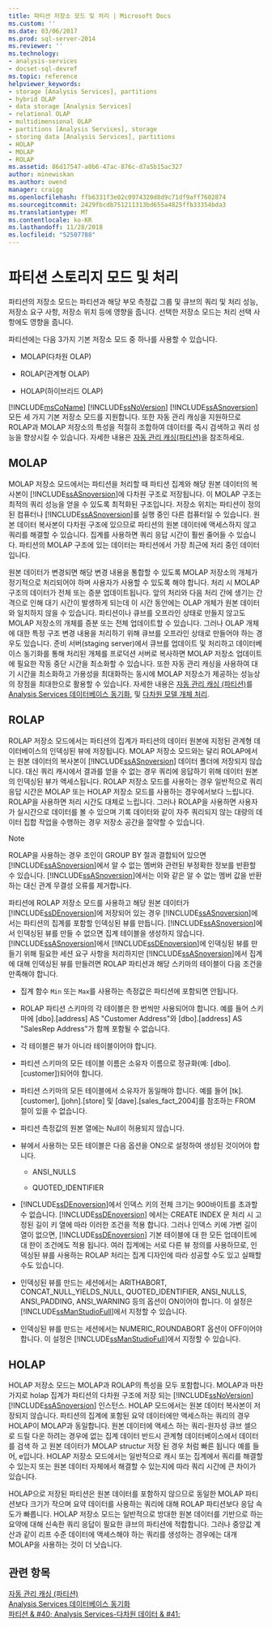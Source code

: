 ```yaml
---
title: 파티션 저장소 모드 및 처리 | Microsoft Docs
ms.custom: ''
ms.date: 03/06/2017
ms.prod: sql-server-2014
ms.reviewer: ''
ms.technology:
- analysis-services
- docset-sql-devref
ms.topic: reference
helpviewer_keywords:
- storage [Analysis Services], partitions
- hybrid OLAP
- data storage [Analysis Services]
- relational OLAP
- multidimensional OLAP
- partitions [Analysis Services], storage
- storing data [Analysis Services], partitions
- HOLAP
- MOLAP
- ROLAP
ms.assetid: 86d17547-a0b6-47ac-876c-d7a5b15ac327
author: minewiskan
ms.author: owend
manager: craigg
ms.openlocfilehash: ffb6331f3e02c0974320d8d9c71df9aff7602874
ms.sourcegitcommit: 2429fbcdb751211313bd655a4825ffb33354bda3
ms.translationtype: MT
ms.contentlocale: ko-KR
ms.lasthandoff: 11/28/2018
ms.locfileid: "52507788"
---
```

# <a name="partition-storage-modes-and-processing"></a>파티션 스토리지 모드 및 처리
  파티션의 저장소 모드는 파티션과 해당 부모 측정값 그룹 및 큐브의 쿼리 및 처리 성능, 저장소 요구 사항, 저장소 위치 등에 영향을 줍니다. 선택한 저장소 모드는 처리 선택 사항에도 영향을 줍니다.  
  
 파티션에는 다음 3가지 기본 저장소 모드 중 하나를 사용할 수 있습니다.  
  
-   MOLAP(다차원 OLAP)  
  
-   ROLAP(관계형 OLAP)  
  
-   HOLAP(하이브리드 OLAP)  
  
 [!INCLUDE[msCoName](../../includes/msconame-md.md)] [!INCLUDE[ssNoVersion](../../includes/ssnoversion-md.md)] [!INCLUDE[ssASnoversion](../../includes/ssasnoversion-md.md)] 모든 세 가지 기본 저장소 모드를 지원합니다. 또한 자동 관리 캐싱을 지원하므로 ROLAP과 MOLAP 저장소의 특성을 적절히 조합하여 데이터를 즉시 검색하고 쿼리 성능을 향상시킬 수 있습니다. 자세한 내용은 [자동 관리 캐싱&#40;파티션&#41;](partitions-proactive-caching.md)을 참조하세요.  
  
## <a name="molap"></a>MOLAP  
 MOLAP 저장소 모드에서는 파티션을 처리할 때 파티션 집계와 해당 원본 데이터의 복사본이 [!INCLUDE[ssASnoversion](../../includes/ssasnoversion-md.md)]에 다차원 구조로 저장됩니다. 이 MOLAP 구조는 최적의 쿼리 성능을 얻을 수 있도록 최적화된 구조입니다. 저장소 위치는 파티션이 정의된 컴퓨터나 [!INCLUDE[ssASnoversion](../../includes/ssasnoversion-md.md)]를 실행 중인 다른 컴퓨터일 수 있습니다. 원본 데이터 복사본이 다차원 구조에 있으므로 파티션의 원본 데이터에 액세스하지 않고 쿼리를 해결할 수 있습니다. 집계를 사용하면 쿼리 응답 시간이 훨씬 줄어들 수 있습니다. 파티션의 MOLAP 구조에 있는 데이터는 파티션에서 가장 최근에 처리 중인 데이터입니다.  
  
 원본 데이터가 변경되면 해당 변경 내용을 통합할 수 있도록 MOLAP 저장소의 개체가 정기적으로 처리되어야 하며 사용자가 사용할 수 있도록 해야 합니다. 처리 시 MOLAP 구조의 데이터가 전체 또는 증분 업데이트됩니다. 앞의 처리와 다음 처리 간에 생기는 간격으로 인해 대기 시간이 발생하게 되는데 이 시간 동안에는 OLAP 개체가 원본 데이터와 일치하지 않을 수 있습니다. 파티션이나 큐브를 오프라인 상태로 만들지 않고도 MOLAP 저장소의 개체를 증분 또는 전체 업데이트할 수 있습니다. 그러나 OLAP 개체에 대한 특정 구조 변경 내용을 처리하기 위해 큐브를 오프라인 상태로 만들어야 하는 경우도 있습니다. 준비 서버(staging server)에서 큐브를 업데이트 및 처리하고 데이터베이스 동기화를 통해 처리된 개체를 프로덕션 서버로 복사하면 MOLAP 저장소 업데이트에 필요한 작동 중단 시간을 최소화할 수 있습니다. 또한 자동 관리 캐싱을 사용하여 대기 시간을 최소화하고 가용성을 최대화하는 동시에 MOLAP 저장소가 제공하는 성능상의 장점을 최대한으로 활용할 수 있습니다. 자세한 내용은 [자동 관리 캐싱 &#40;파티션&#41;](partitions-proactive-caching.md)를 [Analysis Services 데이터베이스 동기화](../multidimensional-models/synchronize-analysis-services-databases.md), 및 [다차원 모델 개체 처리](../multidimensional-models/processing-a-multidimensional-model-analysis-services.md).  
  
## <a name="rolap"></a>ROLAP  
 ROLAP 저장소 모드에서는 파티션의 집계가 파티션의 데이터 원본에 지정된 관계형 데이터베이스의 인덱싱된 뷰에 저장됩니다. MOLAP 저장소 모드와는 달리 ROLAP에서는 원본 데이터의 복사본이 [!INCLUDE[ssASnoversion](../../includes/ssasnoversion-md.md)] 데이터 폴더에 저장되지 않습니다. 대신 쿼리 캐시에서 결과를 얻을 수 없는 경우 쿼리에 응답하기 위해 데이터 원본의 인덱싱된 뷰가 액세스됩니다. ROLAP 저장소 모드를 사용하는 경우 일반적으로 쿼리 응답 시간은 MOLAP 또는 HOLAP 저장소 모드를 사용하는 경우에서보다 느립니다. ROLAP을 사용하면 처리 시간도 대체로 느립니다. 그러나 ROLAP을 사용하면 사용자가 실시간으로 데이터를 볼 수 있으며 기록 데이터와 같이 자주 쿼리되지 않는 대량의 데이터 집합 작업을 수행하는 경우 저장소 공간을 절약할 수 있습니다.  
  
> [!NOTE]  
>  ROLAP을 사용하는 경우 조인이 GROUP BY 절과 결합되어 있으면 [!INCLUDE[ssASnoversion](../../includes/ssasnoversion-md.md)]에서 알 수 없는 멤버와 관련된 부정확한 정보를 반환할 수 있습니다. [!INCLUDE[ssASnoversion](../../includes/ssasnoversion-md.md)]에서는 이와 같은 알 수 없는 멤버 값을 반환하는 대신 관계 무결성 오류를 제거합니다.  
  
 파티션에 ROLAP 저장소 모드를 사용하고 해당 원본 데이터가 [!INCLUDE[ssDEnoversion](../../includes/ssdenoversion-md.md)]에 저장되어 있는 경우 [!INCLUDE[ssASnoversion](../../includes/ssasnoversion-md.md)]에서는 파티션의 집계를 포함할 인덱싱된 뷰를 만듭니다. [!INCLUDE[ssASnoversion](../../includes/ssasnoversion-md.md)]에서 인덱싱된 뷰를 만들 수 없으면 집계 테이블을 생성하지 않습니다. [!INCLUDE[ssASnoversion](../../includes/ssasnoversion-md.md)]에서 [!INCLUDE[ssDEnoversion](../../includes/ssdenoversion-md.md)]에 인덱싱된 뷰를 만들기 위해 필요한 세션 요구 사항을 처리하지만 [!INCLUDE[ssASnoversion](../../includes/ssasnoversion-md.md)]에서 집계에 대해 인덱싱된 뷰를 만들려면 ROLAP 파티션과 해당 스키마의 테이블이 다음 조건을 만족해야 합니다.  
  
-   집계 함수 `Min` 또는 `Max`를 사용하는 측정값은 파티션에 포함되면 안됩니다.  
  
-   ROLAP 파티션 스키마의 각 테이블은 한 번씩만 사용되어야 합니다. 예를 들어 스키마에 [dbo].[address] AS "Customer Address"와 [dbo].[address] AS "SalesRep Address"가 함께 포함될 수 없습니다.  
  
-   각 테이블은 뷰가 아니라 테이블이어야 합니다.  
  
-   파티션 스키마의 모든 테이블 이름은 소유자 이름으로 정규화(예: [dbo].[customer])되어야 합니다.  
  
-   파티션 스키마의 모든 테이블에서 소유자가 동일해야 합니다. 예를 들어 [tk].[customer], [john].[store] 및 [dave].[sales_fact_2004]를 참조하는 FROM 절이 있을 수 없습니다.  
  
-   파티션 측정값의 원본 열에는 Null이 허용되지 않습니다.  
  
-   뷰에서 사용하는 모든 테이블은 다음 옵션을 ON으로 설정하여 생성된 것이어야 합니다.  
  
    -   ANSI_NULLS  
  
    -   QUOTED_IDENTIFIER  
  
-   [!INCLUDE[ssDEnoversion](../../includes/ssdenoversion-md.md)]에서 인덱스 키의 전체 크기는 900바이트를 초과할 수 없습니다. [!INCLUDE[ssDEnoversion](../../includes/ssdenoversion-md.md)] 에서는 CREATE INDEX 문 처리 시 고정된 길이 키 열에 따라 이러한 조건을 적용 합니다. 그러나 인덱스 키에 가변 길이 열이 없으면, [!INCLUDE[ssDEnoversion](../../includes/ssdenoversion-md.md)] 기본 테이블에 대 한 모든 업데이트에 대 한이 조건에도 적용 됩니다. 여러 집계에는 서로 다른 뷰 정의를 사용하므로, 인덱싱된 뷰를 사용하는 ROLAP 처리는 집계 디자인에 따라 성공할 수도 있고 실패할 수도 있습니다.  
  
-   인덱싱된 뷰를 만드는 세션에서는 ARITHABORT, CONCAT_NULL_YIELDS_NULL, QUOTED_IDENTIFIER, ANSI_NULLS, ANSI_PADDING, ANSI_WARNING 등의 옵션이 ON이어야 합니다. 이 설정은 [!INCLUDE[ssManStudioFull](../../includes/ssmanstudiofull-md.md)]에서 지정할 수 있습니다.  
  
-   인덱싱된 뷰를 만드는 세션에서는 NUMERIC_ROUNDABORT 옵션이 OFF이어야 합니다. 이 설정은 [!INCLUDE[ssManStudioFull](../../includes/ssmanstudiofull-md.md)]에서 지정할 수 있습니다.  
  
## <a name="holap"></a>HOLAP  
 HOLAP 저장소 모드는 MOLAP과 ROLAP의 특성을 모두 포함합니다. MOLAP과 마찬가지로 holap 집계가 파티션의 다차원 구조에 저장 되는 [!INCLUDE[ssNoVersion](../../includes/ssnoversion-md.md)] [!INCLUDE[ssASnoversion](../../includes/ssasnoversion-md.md)] 인스턴스. HOLAP 모드에서는 원본 데이터 복사본이 저장되지 않습니다. 파티션의 집계에 포함된 요약 데이터에만 액세스하는 쿼리의 경우 HOLAP이 MOLAP과 동일합니다. 원본 데이터에 액세스 하는 쿼리-원자성 큐브 셀으로 드릴 다운 하려는 경우에 없는 집계 데이터 반드시 관계형 데이터베이스에서 데이터를 검색 하 고 원본 데이터가 MOLAP structur 저장 된 경우 처럼 빠른 됩니다 예를 들어, e입니다. HOLAP 저장소 모드에서는 일반적으로 캐시 또는 집계에서 쿼리를 해결할 수 있는지 또는 원본 데이터 자체에서 해결할 수 있는지에 따라 쿼리 시간에 큰 차이가 있습니다.  
  
 HOLAP으로 저장된 파티션은 원본 데이터를 포함하지 않으므로 동일한 MOLAP 파티션보다 크기가 작으며 요약 데이터를 사용하는 쿼리에 대해 ROLAP 파티션보다 응답 속도가 빠릅니다. HOLAP 저장소 모드는 일반적으로 방대한 원본 데이터를 기반으로 하는 요약에 대해 신속한 쿼리 응답이 필요한 큐브의 파티션에 적합합니다. 그러나 중앙값 계산과 같이 리프 수준 데이터에 액세스해야 하는 쿼리를 생성하는 경우에는 대개 MOLAP을 사용하는 것이 더 낫습니다.  
  
## <a name="see-also"></a>관련 항목  
 [자동 관리 캐싱 &#40;파티션&#41;](partitions-proactive-caching.md)   
 [Analysis Services 데이터베이스 동기화](../multidimensional-models/synchronize-analysis-services-databases.md)   
 [파티션 & #40; Analysis Services-다차원 데이터 & #41;](partitions-analysis-services-multidimensional-data.md)  
  
  
